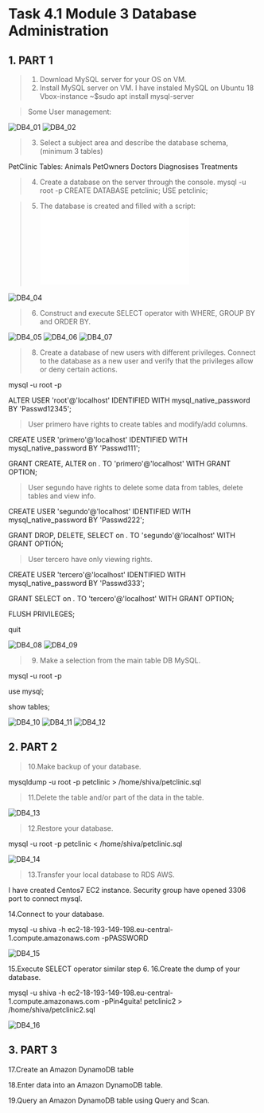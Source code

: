 # Task 4.1 Module 3 Database Administration
> 

## 1. PART 1
> 1. Download MySQL server for your OS on VM.
> 2. Install MySQL server on VM.
I have instaled MySQL on Ubuntu 18  Vbox-instance
~$sudo apt install mysql-server

> Some User management:

![DB4_01](./images/4.1_02.png)
![DB4_02](./images/4.1_03.png)

> 3. Select a subject area and describe the database schema, (minimum 3 tables)

PetClinic
Tables:
Animals
PetOwners
Doctors
Diagnosises
Treatments

> 4. Create a database on the server through the console.
mysql -u root -p
CREATE DATABASE petclinic;
USE petclinic;

> 5. The database is created and filled with a script:
![DB4_03](./Petclinic-MySQL-Script.sql)

![DB4_04](./images/4.1_04.png)

> 6. Construct and execute SELECT operator with WHERE, GROUP BY and ORDER BY.

![DB4_05](./images/4.1_05.png)
![DB4_06](./images/4.1_06.png)
![DB4_07](./images/4.1_07.png)

> 8. Create a database of new users with different privileges. Connect to the database as a new user and verify that the privileges allow or deny certain actions.

mysql -u root -p

ALTER USER 'root'@'localhost' IDENTIFIED WITH mysql_native_password BY 'Passwd12345';

> User primero have rights to create tables and modify/add columns.

CREATE USER 'primero'@'localhost' IDENTIFIED WITH mysql_native_password BY 'Passwd111';

GRANT CREATE, ALTER on *.* TO 'primero'@'localhost' WITH GRANT OPTION;

> User segundo have rights to delete some data from tables, delete tables and view info.

CREATE USER 'segundo'@'localhost' IDENTIFIED WITH mysql_native_password BY 'Passwd222';

GRANT DROP, DELETE, SELECT on *.* TO 'segundo'@'localhost' WITH GRANT OPTION;

> User tercero have only viewing rights.

CREATE USER 'tercero'@'localhost' IDENTIFIED WITH mysql_native_password BY 'Passwd333';

GRANT SELECT on *.* TO 'tercero'@'localhost' WITH GRANT OPTION;

FLUSH PRIVILEGES;

quit

![DB4_08](./images/4.1_08.png)
![DB4_09](./images/4.1_09.png)

> 9. Make a selection from the main table DB MySQL.

mysql -u root -p

use mysql;

show tables;

![DB4_10](./images/4.1_10.png)
![DB4_11](./images/4.1_11.png)
![DB4_12](./images/4.1_12.png)

## 2. PART 2

>10.Make backup of your database.

mysqldump -u root -p petclinic > /home/shiva/petclinic.sql

>11.Delete the table and/or part of the data in the table.

![DB4_13](./images/4.1_13.png)

>12.Restore your database.

mysql -u root -p petclinic < /home/shiva/petclinic.sql

![DB4_14](./images/4.1_14.png)

>13.Transfer your local database to RDS AWS.

I have created Centos7 EC2 instance. Security group have opened 3306 port to connect mysql.

14.Connect to your database.

mysql -u shiva -h ec2-18-193-149-198.eu-central-1.compute.amazonaws.com -pPASSWORD

![DB4_15](./images/4.1_15.png)

15.Execute SELECT operator similar step 6.
16.Create the dump of your database.

mysql -u shiva -h ec2-18-193-149-198.eu-central-1.compute.amazonaws.com -pPin4guita! petclinic2 > /home/shiva/petclinic2.sql

![DB4_16](./images/4.1_16.png)

## 3. PART 3

17.Create an Amazon DynamoDB table

18.Enter data into an Amazon DynamoDB table.

19.Query an Amazon DynamoDB table using Query and Scan.